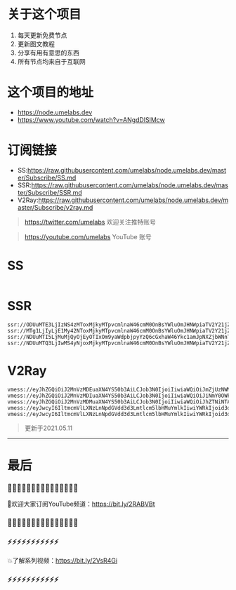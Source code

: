 # 关于这个项目
1. 每天更新免费节点
2. 更新图文教程
3. 分享有用有意思的东西
4. 所有节点均来自于互联网

# 这个项目的地址

* https://node.umelabs.dev
* https://www.youtube.com/watch?v=ANgdDISlMcw

# 订阅链接

* SS:https://raw.githubusercontent.com/umelabs/node.umelabs.dev/master/Subscribe/SS.md
* SSR:https://raw.githubusercontent.com/umelabs/node.umelabs.dev/master/Subscribe/SSR.md
* V2Ray:https://raw.githubusercontent.com/umelabs/node.umelabs.dev/master/Subscribe/v2ray.md

> https://twitter.com/umelabs 欢迎关注推特账号

> https://youtube.com/umelabs YouTube 账号

# SS

```http

```

# SSR

```http
ssr://ODUuMTE3LjIzNS4zMToxMjkyMTpvcmlnaW46cmM0OnBsYWluOmJHNWpiaTV2Y21jZ09XOC8_b2Jmc3BhcmFtPSZyZW1hcmtzPTVMLUU1NzJYNXBhdlNRJmdyb3VwPVRHNWpiaTV2Y21j
ssr://MTg1LjIyLjE1My42NToxMjkyMTpvcmlnaW46cmM0OnBsYWluOmJHNWpiaTV2Y21jZ09XOC8_b2Jmc3BhcmFtPSZyZW1hcmtzPTVMLUU1NzJYNXBhdlNnJmdyb3VwPVRHNWpiaTV2Y21j
ssr://NDUuMTI5LjMuMjQyOjEyOTIxOm9yaWdpbjpyYzQ6cGxhaW46Ykc1amJpNXZjbWNnT1c4Lz9vYmZzcGFyYW09JnJlbWFya3M9NUwtRTU3Mlg1cGF2U3cmZ3JvdXA9VEc1amJpNXZjbWM
ssr://NDUuMTQ3LjIwMS4yNjoxMjkyMTpvcmlnaW46cmM0OnBsYWluOmJHNWpiaTV2Y21jZ09XOC8_b2Jmc3BhcmFtPSZyZW1hcmtzPTVMLUU1NzJYNXBhdlRBJmdyb3VwPVRHNWpiaTV2Y21j
```

# V2Ray

```http
vmess://eyJhZGQiOiJ2MnVzMDEuaXN4YS50b3AiLCJob3N0IjoiIiwiaWQiOiJmZjUzNWM5Mi01YTRkLTRiZWMtYTNiZC1lNTk2ODhmZmUxNjAiLCJuZXQiOiJ3cyIsInBhdGgiOiJcL3JheSIsInBvcnQiOiI0NDMiLCJwcyI6ImlzeC55dC0wMSIsInRscyI6InRscyIsInYiOjIsImFpZCI6MCwidHlwZSI6Im5vbmUifQo=
vmess://eyJhZGQiOiJ2MnVzMDIuaXN4YS50b3AiLCJob3N0IjoiIiwiaWQiOiJiNmY0OWFhZS1kNjYyLTQ4YzgtOGVkNC00YTgzZTc3NzU0MDgiLCJuZXQiOiJ3cyIsInBhdGgiOiJcL3JheSIsInBvcnQiOiI0NDMiLCJwcyI6ImlzeC55dC0wMiIsInRscyI6InRscyIsInYiOjIsImFpZCI6MCwidHlwZSI6Im5vbmUifQo=
vmess://eyJhZGQiOiJ2MnVzMDMuaXN4YS50b3AiLCJob3N0IjoiIiwiaWQiOiJhZTNiNTAwNS0zYWJmLTRiZjQtOTdiZC1hMzU3NzJhMjQ2YTIiLCJuZXQiOiJ3cyIsInBhdGgiOiJcL3JheSIsInBvcnQiOiI0NDMiLCJwcyI6ImlzeC55dC0wMyIsInRscyI6InRscyIsInYiOjIsImFpZCI6MCwidHlwZSI6Im5vbmUifQo=
vmess://eyJwcyI6IltmcmVlLXNzLnNpdGVdd3d3Lmtlcm5lbHMuYmlkIiwiYWRkIjoid3d3Lmtlcm5lbHMuYmlkIiwicG9ydCI6IjQ0MyIsImlkIjoiOWY2MjRkMmItOTM0Yy1jM2ZjLTZlNzgtYTFhZDA0ZDEwZDU1IiwiYWlkIjoiMCIsIm5ldCI6IndzIiwidHlwZSI6Im5vbmUiLCJob3N0IjoiL3dzIiwidGxzIjoidGxzIn0=
vmess://eyJwcyI6IltmcmVlLXNzLnNpdGVdd3d3Lmtlcm5lbHMuYmlkIiwiYWRkIjoid3d3Lmtlcm5lbHMuYmlkIiwicG9ydCI6IjgwIiwiaWQiOiI2MmM0ODgxZi1jNDk4LTI3OTEtZDBhZi1lZmZmMjdiMTU1YWMiLCJhaWQiOiIwIiwibmV0Ijoid3MiLCJ0eXBlIjoibm9uZSIsImhvc3QiOiIvd3MiLCJ0bHMiOiJub25lIn0=
```



> 更新于2021.05.11

---

# 最后
### 🌸🌸🌸🌸🌸🌸🌸🌸🌸🌸🌸🌸🌸🌸🌸

👏欢迎大家订阅YouTube频道：https://bit.ly/2RABVBt

### 🌸🌸🌸🌸🌸🌸🌸🌸🌸🌸🌸🌸🌸🌸🌸



### ⚡️⚡️⚡️⚡️⚡️⚡️⚡️⚡️⚡️⚡️⚡️

💥了解系列视频：https://bit.ly/2VsR4Gi

### ⚡️⚡️⚡️⚡️⚡️⚡️⚡️⚡️⚡️⚡️⚡️